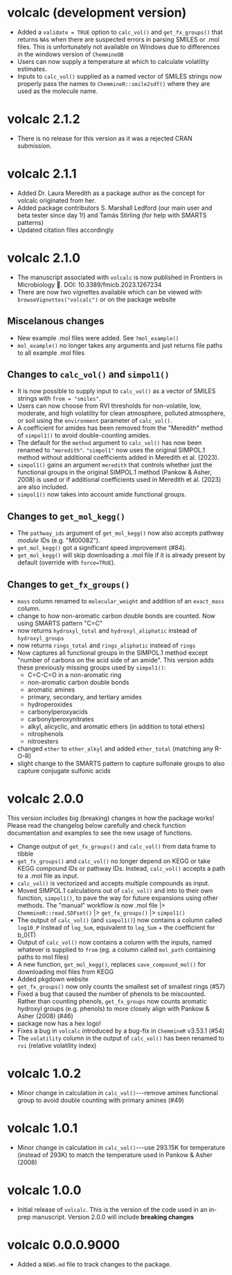 # volcalc (development version)

* Added a `validate = TRUE` option to `calc_vol()` and `get_fx_groups()` that returns `NA`s when there are suspected errors in parsing SMILES or .mol files. This is unfortunately not available on Windows due to differences in the windows version of `ChemmineOB`
* Users can now supply a temperature at which to calculate volatility estimates.
* Inputs to `calc_vol()` supplied as a named vector of SMILES strings now properly pass the names to `ChemmineR::smile2sdf()` where they are used as the molecule name.

# volcalc 2.1.2

* There is no release for this version as it was a rejected CRAN submission.

# volcalc 2.1.1

* Added Dr. Laura Meredith as a package author as the concept for volcalc originated from her.
* Added package contributors S. Marshall Ledford (our main user and beta tester since day 1!) and Tamás Stirling (for help with SMARTS patterns)
* Updated citation files accordingly

# volcalc 2.1.0

* The manuscript associated with `volcalc` is now published in Frontiers in Microbiology 🎉. DOI: 10.3389/fmicb.2023.1267234
* There are now two vignettes available which can be viewed with `browseVignettes("volcalc")` or on the package website

## Miscelanous changes

* New example .mol files were added.  See `?mol_example()`
* `mol_example()` no longer takes any arguments and just returns file paths to all example .mol files

## Changes to `calc_vol()` and `simpol1()`

* It is now possible to supply input to `calc_vol()` as a vector of SMILES strings with `from = "smiles"`.
* Users can now choose from RVI thresholds for non-volatile, low, moderate, and high volatility for clean atmosphere, polluted atmosphere, or soil using the `environment` parameter of `calc_vol()`.
* A coefficient for amides has been removed from the "Meredith" method of `simpol1()` to avoid double-counting amides.
* The default for the `method` argument to `calc_vol()` has now been renamed to `"meredith"`.  `"simpol1"` now uses the original SIMPOL.1 method without additional coefficients added in Meredith et al. (2023).
* `simpol1()` gains an argument `meredith` that controls whether just the functional groups in the original SIMPOL.1 method (Pankow & Asher, 2008) is used or if additional coefficients used in Meredith et al. (2023) are also included.
* `simpol1()` now takes into account amide functional groups.

## Changes to `get_mol_kegg()`

* The `pathway_ids` argument of `get_mol_kegg()` now also accepts pathway *module* IDs (e.g. "M00082").
* `get_mol_kegg()` got a significant speed improvement (#84).
* `get_mol_kegg()` will skip downloading a .mol file if it is already present by default (override with `force=TRUE`).

## Changes to `get_fx_groups()`

* `mass` column renamed to `molecular_weight` and addition of an `exact_mass` column.
* change to how non-aromatic carbon double bonds are counted.  Now using SMARTS pattern "C=C"
* now returns `hydroxyl_total` and `hydroxyl_aliphatic` instead of `hydroxyl_groups`
* now returns `rings_total` and `rings_aliphatic` instead of `rings`
* Now captures all functional groups in the SIMPOL.1 method except "number of carbons on the acid side of an amide". This version adds these previously missing groups used by `simpol1()`: 
  - C=C-C=O in a non-aromatic ring
  - non-aromatic carbon double bonds
  - aromatic amines
  - primary, secondary, and tertiary amides
  - hydroperoxides
  - carbonylperoxyacids
  - carbonylperoxynitrates
  - alkyl, alicyclic, and aromatic ethers (in addition to total ethers)
  - nitrophenols
  - nitroesters
* changed `ether` to `ether_alkyl` and added `ether_total` (matching any R-O-R)
* slight change to the SMARTS pattern to capture sulfonate groups to also capture conjugate sulfonic acids

# volcalc 2.0.0

This version includes big (breaking) changes in how the package works!  Please
read the changelog below carefully and check function documentation and examples
to see the new usage of functions.

* Change output of `get_fx_groups()` and `calc_vol()` from data frame to tibble
* `get_fx_groups()` and `calc_vol()` no longer depend on KEGG or take KEGG compound IDs or pathway IDs.  Instead, `calc_vol()` accepts a path to a .mol file as input.
* `calc_vol()` is vectorized and accepts multiple compounds as input.
* Moved SIMPOL.1 calculations out of `calc_vol()` and into to their own function, `simpol1()`, to pave the way for future expansions using other methods.  The "manual" workflow is now .mol file |> `ChemmineR::read.SDFset()` |> `get_fx_groups()` |> `simpol1()`
* The output of `calc_vol()` (and `simpol1()`) now contains a column called `log10_P` instead of `log_Sum`, equivalent to `log_Sum` + the coefficient for b_0(T)
* Output of `calc_vol()` now contains a column with the inputs, named whatever is supplied to `from` (eg. a column called `mol_path` containing paths to mol files)
* A new function, `get_mol_kegg()`, replaces `save_compound_mol()` for downloading mol files from KEGG
* Added pkgdown website
* `get_fx_groups()` now only counts the smallest set of smallest rings (#57)
* Fixed a bug that caused the number of phenols to be miscounted. Rather than counting phenols, `get_fx_groups` now counts aromatic hydroxyl groups (e.g. phenols) to more closely align with Pankow & Asher (2008) (#46)
* package now has a hex logo!
* Fixes a bug in `volcalc` introduced by a bug-fix in `ChemmineR` v3.53.1 (#54)
* The `volatility` column in the output of `calc_vol()` has been renamed to `rvi` (relative volatility index)

# volcalc 1.0.2

* Minor change in calculation in `calc_vol()`---remove amines functional group to avoid double counting with primary amines (#49)

# volcalc 1.0.1

* Minor change in calculation in `calc_vol()`---use 293.15K for temperature (instead of 293K) to match the temperature used in Pankow & Asher (2008)

# volcalc 1.0.0

* Initial release of `volcalc`.  This is the version of the code used in an in-prep manuscript.  Version 2.0.0 will include **breaking changes**

# volcalc 0.0.0.9000

* Added a `NEWS.md` file to track changes to the package.
